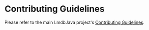 # Contributing Guidelines

Please refer to the main LmdbJava project's
[Contributing Guidelines](https://github.com/lmdbjava/lmdbjava/blob/master/CONTRIBUTING.md).
